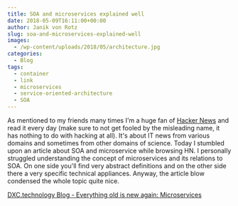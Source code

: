 ```yaml
---
title: SOA and microservices explained well
date: 2018-05-09T16:11:00+00:00
author: Janik von Rotz
slug: soa-and-microservices-explained-well
images:
  - /wp-content/uploads/2018/05/architecture.jpg
categories:
  - Blog
tags:
  - container
  - link
  - microservices
  - service-oriented-architecture
  - SOA
---
```

As mentioned to my friends many times I'm a huge fan of [Hacker News](https://news.ycombinator.com/) and read it every day (make sure to not get fooled by the misleading name, it has nothing to do with hacking at all). It's about IT news from various domains and sometimes from other domains of science. Today I stumbled upon an article about SOA and microservice while browsing HN. I personally struggled understanding the concept of microservices and its relations to SOA. On one side you'll find very abstract definitions and on the other side there a very specific technical appliances. Anyway, the article blow condensed the whole topic quite nice.

[DXC.technology Blog - Everything old is new again: Microservices](https://blogs.dxc.technology/2018/05/08/everything-old-is-new-again-microservices/)